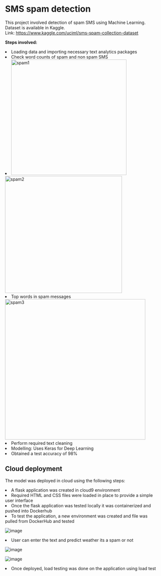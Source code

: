 # SMS spam detection

This project involved detection of  spam SMS using Machine Learning. Dataset is available in Kaggle.
<br>Link: https://www.kaggle.com/uciml/sms-spam-collection-dataset

**Steps involved:**
  <li>  Loading data and importing necessary text analytics packages
  <li>  Check word counts of spam and non spam SMS <li>
        <img width="379" alt="spam1" src="https://user-images.githubusercontent.com/47410643/79669585-841a2f80-818a-11ea-8c70-23eac0d3fb9c.PNG">
    
   <img width="384" alt="spam2" src="https://user-images.githubusercontent.com/47410643/79669595-9bf1b380-818a-11ea-926d-1a80949f9f90.PNG">
   <li>Top words in spam messages </br>
  
<img width="461" alt="spam3" src="https://user-images.githubusercontent.com/47410643/79669607-ae6bed00-818a-11ea-814f-cdad17eb0771.PNG">

<li>  Perform required text cleaning
<li>  Modelling: Uses Keras for Deep Learning
<li>  Obtained a test accuracy of 98%  
  
 ## Cloud deployment
 
The model was deployed in cloud using the following steps:

<li> A flask application was created in cloud9 environment
<li> Required HTML and CSS files were loaded in place to provide a simple user interface
<li> Once the flask application was tested locally it was containerized and pushed into Dockerhub
<li> To test the application, a new environment was created and file was pulled from DockerHub and tested
  
![image](https://user-images.githubusercontent.com/47410643/80268600-8b53a880-8676-11ea-8f68-aa7cf2b571f2.png)

<li> User can enter the text and predict weather its a spam or not
  
![image](https://user-images.githubusercontent.com/47410643/80268631-cf46ad80-8676-11ea-9df2-d78de0d495ea.png)
  
![image](https://user-images.githubusercontent.com/47410643/80268638-ee453f80-8676-11ea-8334-3092c33cb513.png)  

<li> Once deployed, load testing was done on the application using load test
  
  
  
  
  
  
  
          
